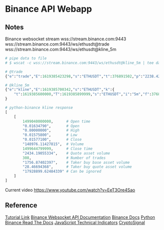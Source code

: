 # Binance API Webapp

## Notes

Binance websocket stream
wss://stream.binance.com:9443
wss://stream.binance.com:9443/ws/ethusdt@trade
wss://stream.binance.com:9443/ws/ethusdt@kline_5m

```py
# pipe data to file
# $ wscat -c wss://stream.binance.com:9443/ws/ethusdt@kline_5m | tee dataset.txt

# @trade
{"e":"trade","E":1619385423298,"s":"ETHUSDT","t":376891502,"p":"2238.42000000","q":"0.00565000","b":3753381752,"a":3753381874,"T":1619385423297,"m":true,"M":true}

# @kline_5m
{"e":"kline","E":1619385700342,"s":"ETHUSDT","k":{
    "t":1619385600000,"T":1619385899999,"s":"ETHUSDT","i":"5m","f":376896116,"L":376899041,"o":"2233.37000000","c":"2220.51000000","h":"2235.04000000","l":"2220.36000000","v":"1668.28293000","n":2926,"x":false,"q":"3716272.52683850","V":"825.55535000","Q":"1838869.04378320","B":"0"}
}

# python-binance kline response
[
    [
        1499040000000,      # Open time
        "0.01634790",       # Open
        "0.80000000",       # High
        "0.01575800",       # Low
        "0.01577100",       # Close
        "148976.11427815",  # Volume
        1499644799999,      # Close time
        "2434.19055334",    # Quote asset volume
        308,                # Number of trades
        "1756.87402397",    # Taker buy base asset volume
        "28.46694368",      # Taker buy quote asset volume
        "17928899.62484339" # Can be ignored
    ]
]
```
Current video
https://www.youtube.com/watch?v=EeT3Ore4Sao
## Reference

[Tutorial Link](https://www.youtube.com/watch?v=rvhnz1yBHgQ)
[Binance Websocket API Documentation](https://github.com/binance/binance-spot-api-docs/blob/master/web-socket-streams.md)
[Binance Docs](https://binance-docs.github.io/apidocs/spot/en/#compressed-aggregate-trades-list)
[Python Binance Read The Docs](https://python-binance.readthedocs.io/en/latest/market_data.html#id6)
[JavaScript Technical Indicators](https://github.com/anandanand84/technicalindicators)
[CryptoSignal](https://github.com/CryptoSignal/Crypto-Signal)